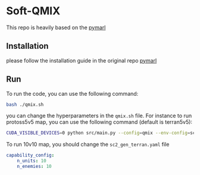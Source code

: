 # Soft-QMIX

This repo is heavily based on the [pymarl](https://github.com/benellis3/pymarl2)

## Installation

please follow the installation guide in the original repo [pymarl](https://github.com/benellis3/pymarl2)

## Run

To run the code, you can use the following command:

```bash
bash ./qmix.sh
```

you can change the hyperparameters in the `qmix.sh` file. For instance to run protoss5v5 map, you can use the following command (default is terran5v5):

```bash
CUDA_VISIBLE_DEVICES=0 python src/main.py --config=qmix --env-config=sc2_gen_protoss
```

To run 10v10 map, you should change the `sc2_gen_terran.yaml` file

```yaml
capability_config:
    n_units: 10
    n_enemies: 10
```




